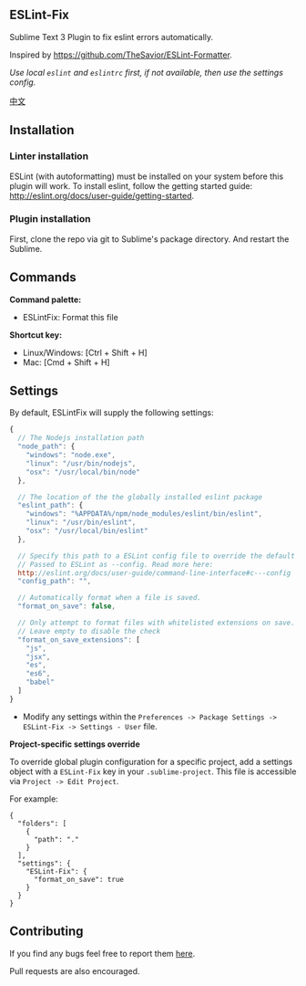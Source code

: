 ## ESLint-Fix

Sublime Text 3 Plugin to fix eslint errors automatically.

Inspired by https://github.com/TheSavior/ESLint-Formatter.

*Use local `eslint` and `eslintrc` first, if not available, then use the settings config.*

[中文](./README-ZHCN.md)

## Installation

### Linter installation

ESLint (with autoformatting) must be installed on your system before this plugin will work. To install eslint, follow the getting started guide: http://eslint.org/docs/user-guide/getting-started.

### Plugin installation

First, clone the repo via git to Sublime's package directory.
And restart the Sublime.

## Commands
**Command palette:**

- ESLintFix: Format this file

**Shortcut key:**

* Linux/Windows: [Ctrl + Shift + H]
* Mac: [Cmd + Shift + H]


## Settings

By default, ESLintFix will supply the following settings:

```javascript
{
  // The Nodejs installation path
  "node_path": {
    "windows": "node.exe",
    "linux": "/usr/bin/nodejs",
    "osx": "/usr/local/bin/node"
  },

  // The location of the the globally installed eslint package
  "eslint_path": {
    "windows": "%APPDATA%/npm/node_modules/eslint/bin/eslint",
    "linux": "/usr/bin/eslint",
    "osx": "/usr/local/bin/eslint"
  },

  // Specify this path to a ESLint config file to override the default behavior.
  // Passed to ESLint as --config. Read more here:
  http://eslint.org/docs/user-guide/command-line-interface#c---config
  "config_path": "",

  // Automatically format when a file is saved.
  "format_on_save": false,

  // Only attempt to format files with whitelisted extensions on save.
  // Leave empty to disable the check
  "format_on_save_extensions": [
    "js",
    "jsx",
    "es",
    "es6",
    "babel"
  ]
}
```

* Modify any settings within the `Preferences -> Package Settings -> ESLint-Fix -> Settings - User` file.

**Project-specific settings override**

To override global plugin configuration for a specific project, add a settings object with a `ESLint-Fix` key in your `.sublime-project`. This file is accessible via `Project -> Edit Project`.

For example:

```
{
  "folders": [
    {
      "path": "."
    }
  ],
  "settings": {
    "ESLint-Fix": {
      "format_on_save": true
    }
  }
}
```

## Contributing

If you find any bugs feel free to report them [here](https://github.com/xwartz/ESLint-Fix/issues).

Pull requests are also encouraged.
